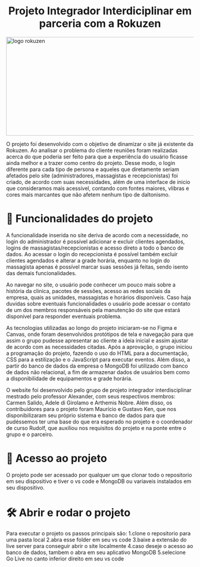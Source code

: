 <h1 align="center"> Projeto Integrador Interdiciplinar em parceria com a Rokuzen </h1> 
<img width="666" height="265" margin-left=100px alt="logo rokuzen" src="https://github.com/user-attachments/assets/a95c3c8c-3e6c-43f9-8112-a9875070126a" />

O projeto foi desenvolvido com o objetivo de dinamizar o site já existente da Rokuzen. Ao analisar o problema do cliente reuniões foram realizadas acerca do que poderia ser feito para que a experiência do usuário ficasse ainda melhor e a trazer como centro do projeto. Desse modo, o login diferente para cada tipo de persona e aqueles que diretamente seriam afetados pelo site (administradores, massagistas e recepcionistas) foi criado, de acordo com suas necessidades, além de uma interface de inicio que consideramos mais acessível, contando com fontes maiores, vlibras e cores mais marcantes que não afetem nenhum tipo de daltonismo.

# 🔨 Funcionalidades do projeto

A funcionalidade inserida no site deriva de acordo com a necessidade, no login do administrador é possível adicionar e excluir clientes agendados, logins de massagistas/recepcionistas e acesso direto a todo o banco de dados. Ao acessar o login do recepcionista é possível também excluir clientes agendados e alterar a grade horária, enquanto no login do massagista apenas é possível marcar suas sessões já feitas, sendo isento das demais funcionalidades.

Ao navegar no site, o usuário pode conhecer um pouco mais sobre a história da clinica, pacotes de sessões, acesso as redes sociais da empresa, quais as unidades, massagistas e horários disponíveis. Caso haja duvidas sobre eventuais funcionalidades o usuário pode acessar o contato de um dos membros responsáveis pela manutenção do site que estará disponível para responder eventuais problema.

As tecnologias utilizadas ao longo do projeto iniciaram-se no Figma e Canvas, onde foram desenvolvidos protótipos de tela e navegação para que assim o grupo pudesse apresentar ao cliente a ideia inicial e assim ajustar de acordo com as necessidades citadas. Após a aprovação, o grupo iniciou a programação do projeto, fazendo o uso do HTML para a documentação, CSS para a estilização e o JavaScript para executar eventos. Além disso, a partir do banco de dados da empresa o MongoDB foi utilizado com banco de dados não relacional, a fim de armazenar dados de usuários bem como a disponibilidade de equipamentos e grade horária.

O website foi desenvolvido pelo grupo de projeto integrador interdisciplinar mestrado pelo professor Alexander, com seus respectivos membros: Carmen Salido, Adele di Girolamo e Arthemis Nobre. Além disso, os contribuidores para o projeto foram Maurício e Gustavo Ken, que nos disponibilizaram seu próprio sistema e banco de dados para que pudéssemos ter uma base do que era esperado no projeto e o coordenador de curso Rudolf, que auxiliou nos requisitos do projeto e na ponte entre o grupo e o parceiro.

# 📁 Acesso ao projeto

O projeto pode ser acessado por qualquer um que clonar todo o repositorio em seu dispositivo e tiver o vs code e MongoDB ou variaveis instalados em seu dispositivo.

# 🛠️ Abrir e rodar o projeto
Para executar o projeto os passos principais são:
1.clone o repositorio para uma pasta local
2.abra esse folder em seu vs code
3.baixe a extensão do live server para conseguir abrir o site localmente
4.caso deseje o acesso ao banco de dados, tambem o abra em seu aplicativo MongoDB
5.selecione Go Live no canto inferior direito em seu vs code
